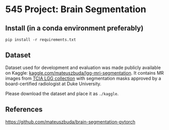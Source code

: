 # 545 Project: Brain Segmentation



## Install (in a conda environment preferably)

```
pip install -r requirements.txt
```



## Dataset

Dataset used for development and evaluation was made publicly available on Kaggle: [kaggle.com/mateuszbuda/lgg-mri-segmentation](https://www.kaggle.com/mateuszbuda/lgg-mri-segmentation). It contains MR images from [TCIA LGG collection](https://wiki.cancerimagingarchive.net/display/Public/TCGA-LGG) with segmentation masks approved by a board-certified radiologist at Duke University.

Please download the dataset and place it as `./kaggle`.



## References

https://github.com/mateuszbuda/brain-segmentation-pytorch

